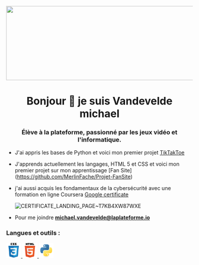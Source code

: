 <img
  align="center" src="https://github.com/user-attachments/assets/00de625f-daf0-4e83-879a-7aa027261945"
  width="1000"
  height="200"
/>
<h1 align="center">Bonjour 👋 je suis Vandevelde michael</h1>
<h3 align="center">Élève à la plateforme, passionné par les jeux vidéo et l'informatique.</h3>

- J'ai appris les bases de Python et voici mon premier projet [TikTakToe](https://github.com/vandevelde-michael/TicTacToe/blob/main/TicTacToe.py)

- J'apprends actuellement les langages, HTML 5 et CSS et voici mon premier projet sur mon apprentissage [Fan Site] (https://github.com/MerlinFache/Projet-FanSite)

- j'ai aussi acquis les fondamentaux de la cybersécurité avec une formation en ligne Coursera [Google certificate](https://www.coursera.org/account/accomplishments/verify/T7KB4XW87WXE)

  ![CERTIFICATE_LANDING_PAGE~T7KB4XW87WXE](https://github.com/user-attachments/assets/2d6508e2-d379-454b-ae82-6ffbe1b67ad1)

- Pour me joindre **michael.vandevelde@laplateforme.io**

<p align="left">
</p>

<h3 align="left">Langues et outils :</h3>

<p align="left"> <a href="https://www.w3schools.com/css/" target="_blank" rel="noreferrer"> <img src="https://raw.githubusercontent.com/devicons/devicon/master/icons/css3/css3-original-wordmark.svg" alt="css3" width="40" height="40"/> </a> <a href= "https://www.w3.org/html/" target="_blank" rel="noreferrer"> <img src="https://raw.githubusercontent.com/devicons/devicon/master/icons/html5/html5-original-wordmark.svg" alt="html5" width="40" height="40"/> </a> <a href="https://www.python.org" target="_blank" rel="noreferrer"> <img src="https://raw.githubusercontent.com/devicons/devicon/master/icons/python/python-original.svg" alt="python" width="40" height="40"/> </a> </p>
